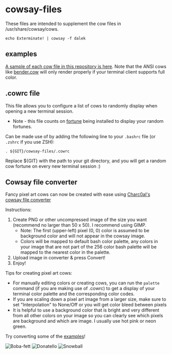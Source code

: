 cowsay-files
============

These files are intended to supplement the cow files in /usr/share/cowsay/cows.

    echo Exterminate! | cowsay -f dalek

## examples

[A sample of each cow file in this repository is here](https://github.com/paulkaefer/cowsay-files/blob/master/examples.md). Note that the ANSI cows like [bender.cow](https://github.com/paulkaefer/cowsay-files/blob/master/cows/bender.cow) will only render properly if your terminal client supports full color.

## .cowrc file
This file allows you to configure a list of cows to randomly display when opening a new terminal session.
- Note - this file counts on [fortune](https://formulae.brew.sh/formula/fortune) being installed to display your random fortunes.

Can be made use of by adding the following line to your `.bashrc` file (or `.zshrc` if you use ZSH):

```
. ${GIT}/cowsay-files/.cowrc
```

Replace ${GIT} with the path to your git directory, and you will get a random cow fortune on every new terminal session :)

## Cowsay file converter
Fancy pixel art cows can now be created with ease using [Charc0al's cowsay file converter](https://charc0al.github.io/cowsay-files/converter)

Instructions:
1. Create PNG or other uncompressed image of the size you want (recommend no larger than 50 x 50). I recommend using GIMP.
   - Note: The first (upper-left) pixel (0, 0) color is assumed to be background color and will not appear in the cowsay image.
   - Colors will be mapped to default bash color palette, any colors in your image that are not part of the 256 color bash palette
     will be mapped to the nearest color in the palette.
2. Upload image in converter & press Convert!
3. Enjoy!

Tips for creating pixel art cows:  
- For manually editing colors or creating cows, you can run the `palette` command (if you are making use of .cowrc) to get
a display of your terminal color palette and the corresponding color codes.
- If you are scaling down a pixel art image from a larger size, make sure to set "Interpolation" to None/Off or you will get
color bleed between pixels
- It is helpful to use a background color that is bright and very different from all other colors on your image 
so you can clearly see which pixels are background and which are image. I usually use hot pink or neon green.

Try converting some of the [examples](https://charc0al.github.io/cowsay-files/converter/examples)!

![Boba-fett](https://charc0al.github.io/cowsay-files/converter/examples/boba-fett.png)
![Donatello](https://charc0al.github.io/cowsay-files/converter/examples/donatello.png)
![Snowball](https://charc0al.github.io/cowsay-files/converter/examples/snowball.png)

